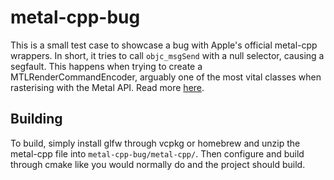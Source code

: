 # metal-cpp-bug

This is a small test case to showcase a bug with Apple's official metal-cpp wrappers. In short,
it tries to call `objc_msgSend` with a null selector, causing a segfault. This happens when trying
to create a MTLRenderCommandEncoder, arguably one of the most vital classes when rasterising with
the Metal API. Read more [here](https://developer.apple.com/forums/thread/702578#702578021).

## Building

To build, simply install glfw through vcpkg or homebrew and unzip the metal-cpp file into `metal-cpp-bug/metal-cpp/`.
Then configure and build through cmake like you would normally do and the project should build.
